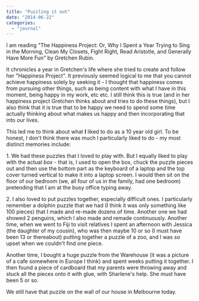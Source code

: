 ```yaml
---
title: "Puzzling it out"
date: "2014-06-22"
categories: 
  - "journal"
---
```


I am reading "The Happiness Project: Or, Why I Spent a Year Trying to Sing in the Morning, Clean My Closets, Fight Right, Read Aristotle, and Generally Have More Fun" by Gretchen Rubin.  
  
It chronicles a year in Gretchen's life where she tried to create and follow her "Happiness Project". It previously seemed logical to me that you cannot achieve happiness solely by seeking it - I thought that happiness comes from pursuing other things, such as being content with what I have in this moment, being happy in my work, etc etc. I still think this is true (and in her happiness project Gretchen thinks about and tries to do these things), but I also think that it is true that to be happy we need to spend some time actually thinking about what makes us happy and then incorporating that into our lives.  
  
This led me to think about what **I** liked to do as a 10 year old girl. To be honest, I don't think there was much I particularly liked to do - my most distinct memories include:  
  
1\. We had these puzzles that I loved to play with. But I equally liked to play with the actual _box_ \- that is, I used to open the box, chuck the puzzle pieces out and then use the bottom part as the keyboard of a laptop and the top cover turned vertical to make it into a laptop screen. I would then sit on the floor of our bedroom (we, all four of us in the family, had one bedroom) pretending that I am at the busy office typing away.  
  
2\. I also loved to put puzzles together, especially difficult ones. I particularly remember a dolphin puzzle that we had (I think it was only something like 100 pieces) that I made and re-made dozens of time. Another one we had showed 2 penguins, which I also made and remade continuously. Another time, when we went to Fiji to visit relatives I spent an afternoon with Jessica (the daughter of my cousin), who was then maybe 10 or so (I must have been 13 or thereabout) putting together a puzzle of a zoo, and I was so upset when we couldn't find one piece.  
  
Another time, I bought a huge puzzle from the Warehouse (it was a picture of a cafe somewhere in Europe I think) and spent weeks putting it together. I then found a piece of cardboard that my parents were throwing away and stuck all the pieces onto it with glue, with Sharlene's help. She must have been 5 or so.  
  
We still have that puzzle on the wall of our house in Melbourne today.

